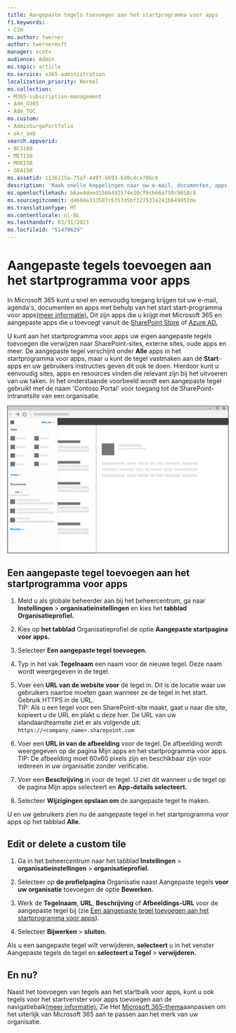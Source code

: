 ```yaml
---
title: Aangepaste tegels toevoegen aan het startprogramma voor apps
f1.keywords:
- CSH
ms.author: twerner
author: twernermsft
manager: scotv
audience: Admin
ms.topic: article
ms.service: o365-administration
localization_priority: Normal
ms.collection:
- M365-subscription-management
- Adm_O365
- Adm_TOC
ms.custom:
- AdminSurgePortfolio
- okr_smb
search.appverid:
- BCS160
- MET150
- MOE150
- GEA150
ms.assetid: 1136115a-75af-4497-b693-640c4ce70bc6
description: 'Maak snelle koppelingen naar uw e-mail, documenten, apps, SharePoint-sites, externe sites en andere bronnen door aangepaste tegels toe te voegen aan het start startpunt voor apps. '
ms.openlocfilehash: b6ae4deed1566492574e30cf8cb66a750c9858c8
ms.sourcegitcommit: d4604e333507c6f57d5bf327531a241b649052de
ms.translationtype: MT
ms.contentlocale: nl-NL
ms.lasthandoff: 03/31/2021
ms.locfileid: "51470629"
---
```

# <a name="add-custom-tiles-to-the-app-launcher"></a>Aangepaste tegels toevoegen aan het startprogramma voor apps

In Microsoft 365 kunt u snel en eenvoudig toegang krijgen tot uw e-mail, agenda's, documenten en apps met behulp van het start start-programma voor apps[(meer informatie).](https://support.microsoft.com/office/79f12104-6fed-442f-96a0-eb089a3f476a) Dit zijn apps die u krijgt met Microsoft 365 en aangepaste apps die u toevoegt vanuit de [SharePoint Store](https://support.microsoft.com/office/dd98e50e-d3db-4ecb-9bb7-82b189822d43) of [Azure AD.](/previous-versions/office/office-365-api/)
  
U kunt aan het startprogramma voor apps uw eigen aangepaste tegels toevoegen die verwijzen naar SharePoint-sites, externe sites, oude apps en meer. De aangepaste tegel verschijnt onder **Alle** apps in het startprogramma voor apps, maar u kunt de tegel vastmaken aan de **Start**-apps en uw gebruikers instructies geven dit ook te doen. Hierdoor kunt u eenvoudig sites, apps en resources vinden die relevant zijn bij het uitvoeren van uw taken. In het onderstaande voorbeeld wordt een aangepaste tegel gebruikt met de naam 'Contoso Portal' voor toegang tot de SharePoint-intranetsite van een organisatie. 
  
![Start start start-app](../../media/7acc06cc-ac7a-4c6e-8ea7-81570a5bdbab.png)
  
## <a name="add-a-custom-tile-to-the-app-launcher"></a>Een aangepaste tegel toevoegen aan het startprogramma voor apps

1. Meld u als globale beheerder aan bij het beheercentrum, ga naar **Instellingen**  >  **organisatieinstellingen** en kies het **tabblad Organisatieprofiel.**
    
2. Kies op **het tabblad** Organisatieprofiel de optie **Aangepaste startpagina voor apps.**
  
3. Selecteer **Een aangepaste tegel toevoegen.** 
  
4. Typ in het vak **Tegelnaam** een naam voor de nieuwe tegel. Deze naam wordt weergegeven in de tegel. 
    
5. Voer een **URL van de website voor** de tegel in. Dit is de locatie waar uw gebruikers naartoe moeten gaan wanneer ze de tegel in het start. Gebruik HTTPS in de URL.<br/>TIP: Als u een tegel voor een SharePoint-site maakt, gaat u naar die site, kopieert u de URL en plakt u deze hier. De URL van uw standaardteamsite ziet er als volgende uit: `https://<company_name>.sharepoint.com` 
  
6. Voer een **URL in van de afbeelding** voor de tegel. De afbeelding wordt weergegeven op de pagina Mijn apps en het startprogramma voor apps.<br/>TIP: De afbeelding moet 60x60 pixels zijn en beschikbaar zijn voor iedereen in uw organisatie zonder verificatie.

7. Voer een **Beschrijving** in voor de tegel. U ziet dit wanneer u de tegel op de pagina Mijn apps selecteert en **App-details selecteert.** 
  
8. Selecteer **Wijzigingen opslaan om** de aangepaste tegel te maken. 
    
U en uw gebruikers zien nu de aangepaste tegel in het startprogramma voor apps op het tabblad **Alle**. 
  
## <a name="edit-or-delete-a-custom-tile"></a>Edit or delete a custom tile

1. Ga in het beheercentrum naar het tabblad **Instellingen**  >  **organisatieinstellingen**  >  **organisatieprofiel.** </a>
    
2. Selecteer op **de profielpagina** Organisatie naast Aangepaste tegels **voor uw organisatie** toevoegen de optie **Bewerken.**

3. Werk de **Tegelnaam**, **URL**, **Beschrijving** of **Afbeeldings-URL** voor de aangepaste tegel bij (zie [Een aangepaste tegel toevoegen aan het startprogramma voor apps](#add-a-custom-tile-to-the-app-launcher)).
    
4. Selecteer **Bijwerken** \> **sluiten.** 
    
Als u een aangepaste tegel wilt verwijderen, **selecteert** u in het venster Aangepaste tegels de tegel en **selecteert u Tegel**  >  **verwijderen.** 
  
## <a name="whats-next"></a>En nu?

Naast het toevoegen van tegels aan het startbalk voor apps, kunt u ook tegels voor het startvenster voor apps toevoegen aan de navigatiebalk[(meer informatie).](https://support.microsoft.com/office/eb34a21b-52fa-4fbf-a8d5-146132242985) Zie Het [Microsoft 365-thema](../setup/customize-your-organization-theme.md)aanpassen om het uiterlijk van Microsoft 365 aan te passen aan het merk van uw organisatie.
